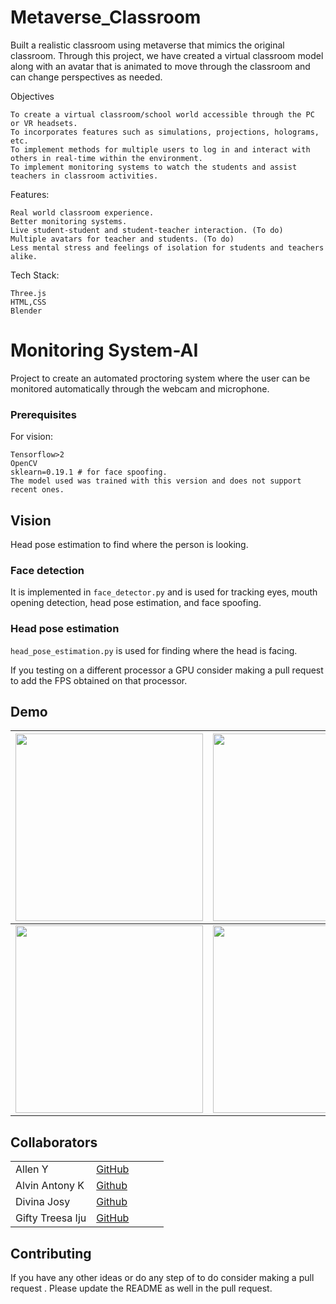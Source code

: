 
# Metaverse_Classroom
Built a realistic classroom using metaverse that  mimics the original classroom. Through this project, we have created a virtual classroom model along with an avatar that is animated to move through the classroom and can change perspectives as needed.

Objectives
```
To create a virtual classroom/school world accessible through the PC or VR headsets.  
To incorporates features such as simulations, projections, holograms, etc.  
To implement methods for multiple users to log in and interact with others in real-time within the environment.  
To implement monitoring systems to watch the students and assist teachers in classroom activities.  
```

Features:
```
Real world classroom experience.
Better monitoring systems.
Live student-student and student-teacher interaction. (To do)
Multiple avatars for teacher and students. (To do)
Less mental stress and feelings of isolation for students and teachers alike.
```
Tech Stack:
```
Three.js
HTML,CSS
Blender
```
# Monitoring System-AI

Project to create an automated proctoring system where the user can be monitored automatically through the webcam and microphone. 
### Prerequisites

For vision:
```
Tensorflow>2
OpenCV
sklearn=0.19.1 # for face spoofing. 
The model used was trained with this version and does not support recent ones.
```

## Vision
 Head pose estimation to find where the person is looking.


### Face detection
It is implemented in `face_detector.py` and is used for tracking eyes, mouth opening detection, head pose estimation, and face spoofing.

### Head pose estimation
`head_pose_estimation.py` is used for finding where the head is facing.

If you testing on a different processor a GPU consider making a pull request to add the FPS obtained on that processor.

## Demo

| <img src="https://github.com/Alleny244/Metaverse_Classroom/assets/56961826/baa58e66-792a-43aa-9c0b-a529272d25fb"  width="300" height="300"> | <img src="https://github.com/Alleny244/Metaverse_Classroom/assets/56961826/aa3bc7d1-5a1a-40a6-bfa7-36733158c2cd"  width="300" height="300">                        |
| ----------------------------------- | ----------------------------------- |
| <img src="https://github.com/Alleny244/Metaverse_Classroom/assets/56961826/4e987197-3a94-432c-beb8-3ff22d336917"  width="300" height="300"> | <img src="https://github.com/Alleny244/Metaverse_Classroom/assets/56961826/baa58e66-792a-43aa-9c0b-a529272d25fb"  width="300" height="300">  |


  
## Collaborators
  | |  |  |  |  |
  | ------------- | ------------- | ------------- | ------------- | ------------- |
  | Allen Y| [GitHub](https://github.com/Alleny244) | 
   |      Alvin Antony  K | [Github](https://github.com/alvinantonyk) |
  |      Divina Josy | [Github](https://github.com/diina7) |
  |    Gifty Treesa Iju   | [GitHub](https://github.com/Giffff) | 



## Contributing

If you have any other ideas or do any step of to do consider making a pull request . Please update the README as well in the pull request.


